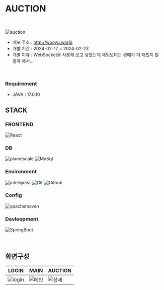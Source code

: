 # AUCTION

<br/>

![auction](https://github.com/wooyoung294/AuctionFront/assets/160103260/55ef9249-f3d7-4ca4-8334-7b84be20f347)


+ 배포 주소 : http://wooyu.world
+ 개발 기간 : 2024-02-17 ~ 2024-02-23
+ 개발 이유 : WebSocket을 사용해 보고 싶었는데 채팅보다는 경매가 더 재밌지 않을까 해서...

<br/>


### Requirement
+ JAVA : 17.0.10


## STACK

### FRONTEND 
![React](https://img.shields.io/badge/react-444444?style=for-the-badge&logo=react)


### DB
![planetscale](https://img.shields.io/badge/planetscale-444444?style=for-the-badge&logo=planetscale) ![MySql](https://img.shields.io/badge/MySql-blue?style=for-the-badge&logo=MySql&logoColor=black)
### Environment
![intellijidea](https://img.shields.io/badge/intellijidea-000000?style=for-the-badge&logo=intellijidea)
<img src="https://camo.githubusercontent.com/8d433710b84192cd318b602aadcf296eed6c443fea42c2f06fba2ce65a49a412/68747470733a2f2f696d672e736869656c64732e696f2f62616467652f4769742d4630353033323f7374796c653d666f722d7468652d6261646765266c6f676f3d476974266c6f676f436f6c6f723d7768697465" alt="Git" data-canonical-src="https://img.shields.io/badge/Git-F05032?style=for-the-badge&amp;logo=Git&amp;logoColor=white" style="max-width: 100%;">  <img src="https://camo.githubusercontent.com/dc4e9f7ea9597ea5a27629a36afb9ef8697569c621ccb42369070012b4092ae1/68747470733a2f2f696d672e736869656c64732e696f2f62616467652f4769744875622d3138313731373f7374796c653d666f722d7468652d6261646765266c6f676f3d476974487562266c6f676f436f6c6f723d7768697465" alt="Github" data-canonical-src="https://img.shields.io/badge/GitHub-181717?style=for-the-badge&amp;logo=GitHub&amp;logoColor=white" style="max-width: 100%;">


### Config
![apachemaven](https://img.shields.io/badge/apachemaven-C71A36?style=for-the-badge&logo=apachemaven)

### Devleopment
![SpringBoot](https://img.shields.io/badge/SpringBoot-444444?style=for-the-badge&logo=SpringBoot)

<br/>

## 화면구성
|LOGIN|MAIN|AUCTION|
|------|---|---|
|![login](https://github.com/wooyoung294/AuctionFront/assets/160103260/3ca4af3a-4680-4636-b9e2-f598de30e767)|![메인](https://github.com/wooyoung294/AuctionFront/assets/160103260/03f497c0-01b6-4199-a326-51fe68cbfe17)|![상세](https://github.com/wooyoung294/AuctionFront/assets/160103260/070f6d1a-c634-42d2-bf2f-1da871fd4e8f)|
